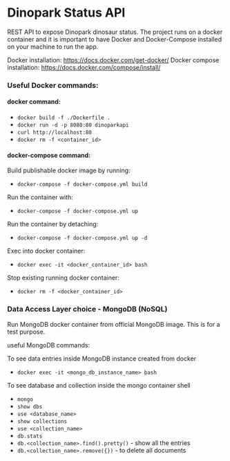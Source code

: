 # Dinopark Status API
REST API to expose Dinopark dinosaur status. The project runs on a docker container
and it is important to have Docker and Docker-Compose installed on your machine to run the app.

Docker installation: https://docs.docker.com/get-docker/
Docker compose installation: https://docs.docker.com/compose/install/


### Useful Docker commands:

#### docker command: 

- `docker build -f ./Dockerfile .`
- `docker run -d -p 8080:80 dinoparkapi`
- `curl http://localhost:80`
- `docker rm -f <container_id>` 


#### docker-compose command:

Build publishable docker image by running:
- `docker-compose -f docker-compose.yml build`

Run the container with:
- `docker-compose -f docker-compose.yml up`

Run the container by detaching:
- `docker-compose -f docker-compose.yml up -d`

Exec into docker container:
- `docker exec -it <docker_container_id> bash`

Stop existing running docker container:
- `docker rm -f <docker_container_id>`


### Data Access Layer choice - MongoDB (NoSQL)

Run MongoDB docker container from official MongoDB image.
This is for a test purpose.

useful MongoDB commands:

To see data entries inside MongoDB instance created from docker
- `docker exec -it <mongo_db_instance_name> bash`

To see database and collection inside the mongo container shell
- `mongo`
- `show dbs`
- `use <database_name>`
- `show collections`
- `use <collection_name>`
- `db.stats`
- `db.<collection_name>.find().pretty()` - show all the entries
- `db.<collection_name>.remove({})` - to delete all documents
